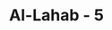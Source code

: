 ---
title: "Al-Lahab - 5"
no: 5
arabic_no: ٥
ayah: فِيْ جِيْدِهَا حَبْلٌ مِّنْ مَّسَدٍ ࣖ
translation: "Di lehernya ada tali dari sabut yang dipintal."
tafsir: "Dalam ayat ini, Allah menyatakan keburukan perbuatan istri Abu Lahab, kerendahan budi dan kejelekan amal perbuatannya. Pada lehernya selalu ada seutas tali yang kuat, digunakannya untuk memikul duri-duri yang akan diletakkannya pada jalan yang dilalui Nabi. Pernyataan ini merupakan penghinaan bagi dirinya dan suaminya.\n\nUsaha istri Abu Lahab begitu keras untuk menyalakan permusuhan antara manusia, sehingga Allah mengisahkan dia sebagai seorang perempuan yang membawa kayu bakar yang digantungkan pada lehernya ke mana saja ia pergi. Ini adalah seburuk-buruknya perumpamaan bagi seorang perempuan.\n\nTelah diriwayatkan dari Sa'id bin Musayyab bahwa Ummu Jamil (panggilan istri Abu Lahab) mempunyai sebuah kalung yang sangat mahal, dan ia berkata, \"Sesungguhnya aku akan mempergunakan harga kalung ini untuk memusuhi Muhammad.\" Lalu Allah mengganti kalung tersebut dengan kalung dari api neraka."
---